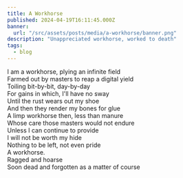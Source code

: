 ```yaml
---
title: A Workhorse
published: 2024-04-19T16:11:45.000Z
banner:
  url: "/src/assets/posts/media/a-workhorse/banner.png"
description: "Unappreciated workhorse, worked to death"
tags:
  - blog
---
```


I am a workhorse, plying an infinite field\
Farmed out by masters to reap a digital yield\
Toiling bit-by-bit, day-by-day\
For gains in which, I'll have no sway\
Until the rust wears out my shoe\
And then they render my bones for glue\
A limp workhorse then, less than manure\
Whose care those masters would not endure\
Unless I can continue to provide\
I will not be worth my hide\
Nothing to be left, not even pride\
A workhorse.\
Ragged and hoarse\
Soon dead and forgotten as a matter of course
